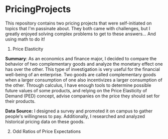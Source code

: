 # PricingProjects

This repository contains two pricing projects that were self-initiated on topics that I'm passinate about. They both came with challenges, but I greatly enjoyed solving complex problems to get to these answers... And using math to do it!

1) Price Elasticity

**Summary**: As an economics and finance major, I decided to compare the behavior of two complementary goods and analyze the monetary effect one has over the other. This type of investigation is very useful for the financial well-being of an enterprise. Two goods are called complementary goods when a larger consumption of one also incentivizes a larger consumption of the other. Through calculus, I have enough tools to determine possible future values of some products, and relying on the Price Elasticity of Demand (PED) concept, advise companies on the price they should set for their products. 

**Data Source:** I designed a survey and promoted it on campus to gather people's willingness to pay. Additionally, I researched and analyzed historical pricing data on these goods. 


2) Odd Ratios of Price Expectations

